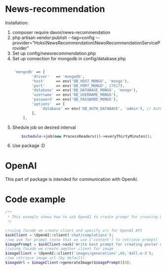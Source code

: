 # News-recommendation
Installation:
1. composer require davor/news-recommendation
2. php artisan vendor:publish --tag=config --provider="Hoks\NewsRecommendation\NewsRecommendationServiceProvider"
3. Set up config/newsrecommendation.php
4. Set up connection for mongodb in config/database.php
```php

    'mongodb' => [
            'driver'   => 'mongodb',
            'host'     => env('DB_HOST_MONGO', 'mongo'),
            'port'     => env('DB_PORT_MONGO', 27017),
            'database' => env('DB_DATABASE_MONGO', 'mongo'),
            'username' => env('DB_USERNAME_MONGO'),
            'password' => env('DB_PASSWORD_MONGO'),
            'options'  => [
                'database' => env('DB_AUTH_DATABASE', 'admin'), // Authentication database
            ],
        ],
```
5. Shedule job on desired interval 
    ```php
        $schedule->job(new ProcessReaders())->everyThirtyMinutes();
    ```
6. Use package :D




# OpenAI
This part of package is intended for communication with OpenAI.
# Code example

```php
/**
 * This example shows how to ask OpenAI to create prompt for creating OpenAI image
 */

//using facade we create client and specify uri for OpenAI API
$askClient = \OpenAI::client('chat/completions');
//we ask for prompt (note that we use ['content'] to retrieve prompt)
$imagePrompt = $askClient->ask('Write best prompt for creating poster of Novak Djokovic being the best tennis player ever')['content'];
//using facade we create ampther client for image
$imageClient = \OpenAI::client('images/generations',60,'dall-e-3');
//we retrieve image url (by default)
$imageUrl = $imageClient->generateImage($imagePrompt)[0];

```
